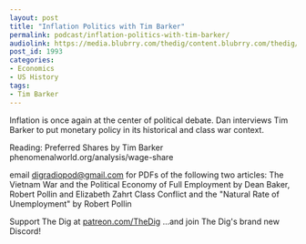 ```yaml
---
layout: post
title: "Inflation Politics with Tim Barker"
permalink: podcast/inflation-politics-with-tim-barker/
audiolink: https://media.blubrry.com/thedig/content.blubrry.com/thedig/The_Dig-EP_316-Barker.mp3
post_id: 1993
categories: 
- Economics
- US History
tags: 
- Tim Barker
---
```


Inflation is once again at the center of political debate. Dan interviews Tim Barker to put monetary policy in its historical and class war context.

Reading:
Preferred Shares by Tim Barker phenomenalworld.org/analysis/wage-share

email digradiopod@gmail.com for PDFs of the following two articles:
The Vietnam War and the Political Economy of Full Employment  by Dean Baker, Robert Pollin and Elizabeth Zahrt
Class Conflict and the "Natural Rate of Unemployment" by Robert Pollin

Support The Dig at [patreon.com/TheDig](http://www.patreon.com/TheDig) ...and join The Dig's brand new Discord!